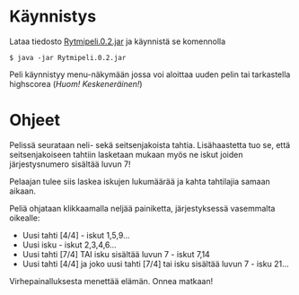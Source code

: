 # Käynnistys
Lataa tiedosto [Rytmipeli.0.2.jar](https://github.com/olenleo/ot-harjoitustyo/releases/download/v.0.2-beta/Rytmipeli.0.2.jar)
ja käynnistä se komennolla 
~~~
$ java -jar Rytmipeli.0.2.jar
~~~

Peli käynnistyy menu-näkymään jossa voi aloittaa uuden pelin tai tarkastella highscorea (*Huom! Keskeneräinen!*)

# Ohjeet
Pelissä seurataan neli- sekä seitsenjakoista tahtia. Lisähaastetta tuo se, että seitsenjakoiseen tahtiin lasketaan mukaan myös ne iskut joiden järjestysnumero sisältää luvun 7!

Pelaajan tulee siis laskea iskujen lukumäärää ja kahta tahtilajia samaan aikaan.

Peliä ohjataan klikkaamalla neljää painiketta, järjestyksessä vasemmalta oikealle:
- Uusi tahti [4/4] - iskut 1,5,9...
- Uusi isku - iskut 2,3,4,6...
- Uusi tahti [7/4] TAI isku sisältää luvun 7 - iskut 7,14
- Uusi tahti [4/4] ja joko uusi tahti [7/4] tai isku sisältää luvun 7 - isku 21...



Virhepainalluksesta menettää elämän. Onnea matkaan!
